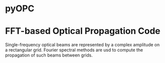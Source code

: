 # pyOPC
FFT-based Optical Propagation Code
=======================================

Single-frequency optical beams are represented by a complex
amplitude on a rectangular grid. Fourier spectral methods are usd
to compute the propagation of such beams between grids.
